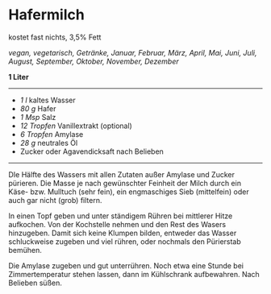 # Hafermilch

kostet fast nichts, 3,5% Fett

*vegan, vegetarisch, Getränke, Januar, Februar, März, April, Mai, Juni, Juli, August, September, Oktober, November, Dezember*

**1 Liter**

---

- *1 l* kaltes Wasser
- *80 g* Hafer
- *1 Msp* Salz
- *12 Tropfen* Vanillextrakt (optional)
- *6 Tropfen* Amylase 
- *28 g* neutrales Öl
- Zucker oder Agavendicksaft nach Belieben

---

DIe Hälfte des Wassers mit allen Zutaten außer Amylase und Zucker pürieren. Die Masse je nach gewünschter Feinheit der Milch durch ein Käse- bzw. Mulltuch (sehr fein), ein engmaschiges Sieb (mittelfein) oder auch gar nicht (grob) filtern.

In einen Topf geben und unter ständigem Rühren bei mittlerer Hitze aufkochen. Von der Kochstelle nehmen und den Rest des Wasers hinzugeben. Damit sich keine Klumpen bilden, entweder das Wasser schluckweise zugeben und viel rühren, oder nochmals den Pürierstab bemühen.

Die Amylase zugeben und gut unterrühren. Noch etwa eine Stunde bei Zimmertemperatur stehen lassen, dann im Kühlschrank aufbewahren. Nach Belieben süßen.
